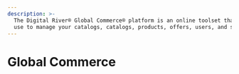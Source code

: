 ```yaml
---
description: >-
  The Digital River® Global Commerce® platform is an online toolset that you can
  use to manage your catalogs, catalogs, products, offers, users, and so on.
---
```


# Global Commerce

